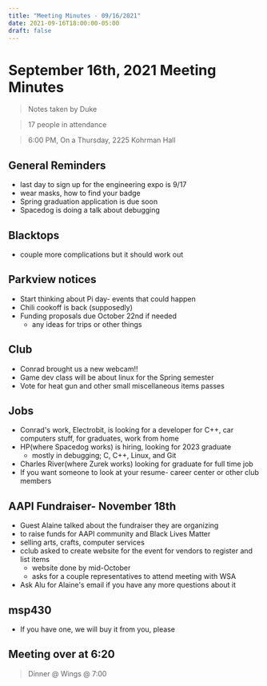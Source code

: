 ```yaml
---
title: "Meeting Minutes - 09/16/2021"
date: 2021-09-16T18:00:00-05:00
draft: false
---
```


# September 16th, 2021 Meeting Minutes
> Notes taken by Duke

> 17 people in attendance

> 6:00 PM, On a Thursday, 2225 Kohrman Hall


## General Reminders
-   last day to sign up for the engineering expo is 9/17
-   wear masks, how to find your badge
-   Spring graduation application is due soon
-   Spacedog is doing a talk about debugging

## Blacktops
-   couple more complications but it should work out

## Parkview notices
-   Start thinking about Pi day- events that could happen
-   Chili cookoff is back (supposedly)
-   Funding proposals due October 22nd if needed
    -   any ideas for trips or other things

## Club
-   Conrad brought us a new webcam!!
-   Game dev class will be about linux for the Spring semester
-   Vote for heat gun and other small miscellaneous items passes

## Jobs
-   Conrad's work, Electrobit, is looking for a developer for C++, car computers stuff, for graduates, work from home
-   HP(where Spacedog works) is hiring, looking for 2023 graduate
    - mostly in debugging; C, C++, Linux, and Git
-   Charles River(where Zurek works) looking for graduate for full time job
-   If you want someone to look at your resume- career center or other club members

## AAPI Fundraiser- November 18th
-   Guest Alaine talked about the fundraiser they are organizing
-   to raise funds for AAPI community and Black Lives Matter
-   selling arts, crafts, computer services
-   cclub asked to create website for the event for vendors to register and list items
    - website done by mid-October
    - asks for a couple representatives to attend meeting with WSA
-   Ask Alu for Alaine's email if you have any more questions about it

## msp430
-   If you have one, we will buy it from you, please

## Meeting over at 6:20
> Dinner @ Wings @ 7:00